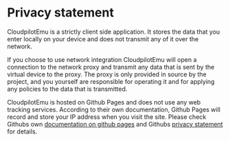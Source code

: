 # Privacy statement

CloudpilotEmu is a strictly client side application. It stores the data that you enter
locally on your device and does not transmit any of it over the network.

If you choose to use network integration CloudpilotEmu will open a connection to
the network proxy and transmit any data that is sent by the virtual device to the
proxy. The proxy is only provided in source by the project, and you yourself are
responsible for operating it and for applying any policies to the data
that is transmitted.

CloudpilotEmu is hosted on Github Pages and does not use any web tracking services.
According to their own documentation, Github Pages will record and store your IP address
when you visit the site. Please check Githubs own
[documentation on github pages](https://docs.github.com/en/pages/getting-started-with-github-pages/about-github-pages)
and Githubs
[privacy statement](https://docs.github.com/en/site-policy/privacy-policies/github-general-privacy-statement)
for details.